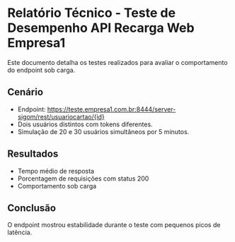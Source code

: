 # Relatório Técnico - Teste de Desempenho API Recarga Web Empresa1

Este documento detalha os testes realizados para avaliar o comportamento do endpoint sob carga.

## Cenário
- Endpoint: https://teste.empresa1.com.br:8444/server-sigom/rest/usuariocartao/{id}
- Dois usuários distintos com tokens diferentes.
- Simulação de 20 e 30 usuários simultâneos por 5 minutos.

## Resultados
- Tempo médio de resposta
- Porcentagem de requisições com status 200
- Comportamento sob carga

## Conclusão
O endpoint mostrou estabilidade durante o teste com pequenos picos de latência.